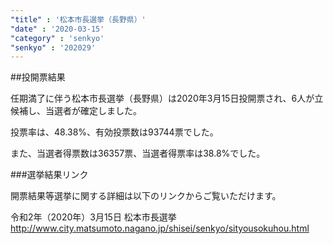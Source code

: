 ```yaml
---
"title" : '松本市長選挙（長野県）'
"date" : '2020-03-15'
"category" : 'senkyo'
"senkyo" : '202029'
---
```


##投開票結果

任期満了に伴う松本市長選挙（長野県）は2020年3月15日投開票され、6人が立候補し、当選者が確定しました。

投票率は、48.38%、有効投票数は93744票でした。

また、当選者得票数は36357票、当選者得票率は38.8%でした。


###選挙結果リンク

開票結果等選挙に関する詳細は以下のリンクからご覧いただけます。

令和2年（2020年）3月15日 松本市長選挙  
http://www.city.matsumoto.nagano.jp/shisei/senkyo/sityousokuhou.html

